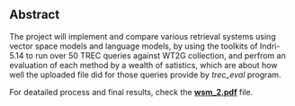 ## Abstract
The project will implement and compare various retrieval systems using vector space models and language models, by using the toolkits of Indri-5.14 to run over 50 TREC queries against WT2G collection, and perfrom an evaluation of each method by a wealth of satistics, which are about how well the uploaded file did for those queries provide by *trec_eval* program.

For deatailed process and final results, check the [**wsm_2.pdf**](https://github.com/iamjudy/IR_experiment/blob/main/wsm_2.pdf) file.

